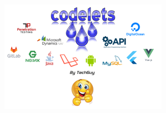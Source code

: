 # <p align="center"><a href="#" target="_blank"><img src="https://github.com/dev-techguy/TechGuy/blob/master/techguy.png"></a></p>

